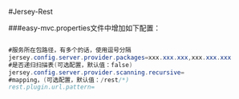 #Jersey-Rest

###easy-mvc.properties文件中增加如下配置：

```java

#服务所在包路径，有多个的话，使用逗号分隔
jersey.config.server.provider.packages=xxx.xxx.xxx,xxx.xxx.xxx
#是否递归扫描表(可选配置，默认值：false)
jersey.config.server.provider.scanning.recursive=
#mapping，(可选配置，默认值：/rest/*)
rest.plugin.url.pattern=

```
